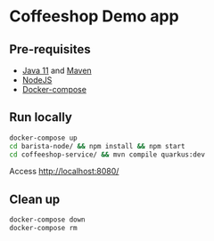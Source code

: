 # Coffeeshop Demo app

## Pre-requisites

- [Java 11](https://adoptopenjdk.net/installation.html) and [Maven](https://maven.apache.org/install.html)
- [NodeJS](https://nodejs.org/en/download/)
- [Docker-compose](https://docs.docker.com/compose/install/)

## Run locally

```bash
docker-compose up
cd barista-node/ && npm install && npm start
cd coffeeshop-service/ && mvn compile quarkus:dev
```

Access <http://localhost:8080/>

## Clean up

```bash
docker-compose down
docker-compose rm
```
